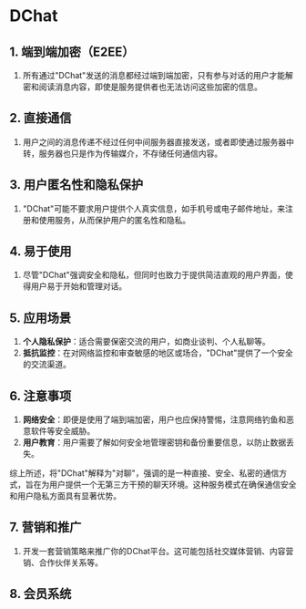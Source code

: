 # DChat

## 1. 端到端加密（E2EE）


1. 所有通过"DChat"发送的消息都经过端到端加密，只有参与对话的用户才能解密和阅读消息内容，即使是服务提供者也无法访问这些加密的信息。

## 2. 直接通信

1. 用户之间的消息传递不经过任何中间服务器直接发送，或者即使通过服务器中转，服务器也只是作为传输媒介，不存储任何通信内容。

## 3. 用户匿名性和隐私保护

1. "DChat"可能不要求用户提供个人真实信息，如手机号或电子邮件地址，来注册和使用服务，从而保护用户的匿名性和隐私。

## 4. 易于使用

1. 尽管"DChat"强调安全和隐私，但同时也致力于提供简洁直观的用户界面，使得用户易于开始和管理对话。

## 5. 应用场景

1. **个人隐私保护**：适合需要保密交流的用户，如商业谈判、个人私聊等。
2. **抵抗监控**：在对网络监控和审查敏感的地区或场合，"DChat"提供了一个安全的交流渠道。

## 6. 注意事项

1. **网络安全**：即便是使用了端到端加密，用户也应保持警惕，注意网络钓鱼和恶意软件等安全威胁。
2. **用户教育**：用户需要了解如何安全地管理密钥和备份重要信息，以防止数据丢失。

综上所述，将"DChat"解释为"对聊"，强调的是一种直接、安全、私密的通信方式，旨在为用户提供一个无第三方干预的聊天环境。这种服务模式在确保通信安全和用户隐私方面具有显著优势。

## 7. 营销和推广

1. 开发一套营销策略来推广你的DChat平台。这可能包括社交媒体营销、内容营销、合作伙伴关系等。

## 8. 会员系统

